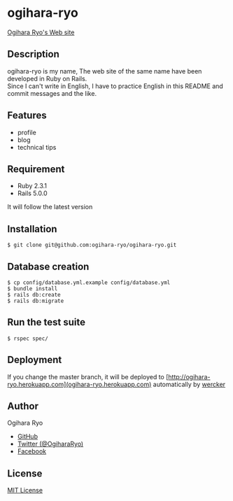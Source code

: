 # ogihara-ryo

[Ogihara Ryo's Web site](http://ogihara-ryo.herokuapp.com)

## Description

ogihara-ryo is my name, The web site of the same name have been developed in Ruby on Rails.  
Since I can't write in English, I have to practice English in this README and commit messages and the like.

## Features

- profile
- blog
- technical tips

## Requirement

- Ruby 2.3.1
- Rails 5.0.0

It will follow the latest version

## Installation

```console
$ git clone git@github.com:ogihara-ryo/ogihara-ryo.git
```

## Database creation

```console
$ cp config/database.yml.example config/database.yml
$ bundle install
$ rails db:create
$ rails db:migrate
```

## Run the test suite

```console
$ rspec spec/
```

## Deployment

If you change the master branch, it will be deployed to [http://ogihara-ryo.herokuapp.com](ogihara-ryo.herokuapp.com) automatically by [wercker](http://wercker.com)


## Author

Ogihara Ryo
- [GitHub](https://github.com/ogihara-ryo)
- [Twitter (@OgiharaRyo)](https://twitter.com/OgiharaRyo)
- [Facebook](https://www.facebook.com/ryo.ogihara.5)

## License
[MIT License](https://github.com/ogihara-ryo/ogihara-ryo/blob/develop/LICENSE)
